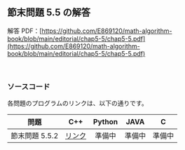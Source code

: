 ## 節末問題 5.5 の解答

解答 PDF：[https://github.com/E869120/math-algorithm-book/blob/main/editorial/chap5-5/chap5-5.pdf](https://github.com/E869120/math-algorithm-book/blob/main/editorial/chap5-5/chap5-5.pdf)

<br />

### ソースコード

各問題のプログラムのリンクは、以下の通りです。

| 問題 | C++ | Python | JAVA | C |
|:---:|:---:|:---:|:---:|:---:|
| 節末問題 5.5.2 | [リンク](https://github.com/E869120/math-algorithm-book/blob/main/editorial/chap5-5/prob5-5-2.cpp) | 準備中 | 準備中 | 準備中 |
